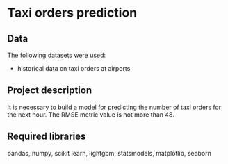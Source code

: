 # Taxi orders prediction
## Data
The following datasets were used:

* historical data on taxi orders at airports 

## Project description
It is necessary to build a model for predicting the number of taxi orders for the next hour. The RMSE metric value is not more than 48.

## Required libraries
pandas, numpy, scikit learn, lightgbm, statsmodels, matplotlib, seaborn
